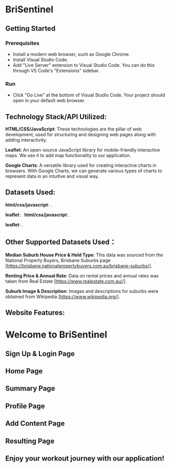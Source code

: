 # BriSentinel

## Getting Started

### Prerequisites

- Install a modern web browser, such as Google Chrome.
- Install Visual Studio Code.
- Add "Live Server" extension to Visual Studio Code. You can do this through VS Code's "Extensions" sidebar.

### Run

- Click "Go Live" at the bottom of Visual Studio Code. Your project should open in your default web browser.

## Technology Stack/API Utilized:

**HTML/CSS/JavaScript**: These technologies are the pillar of web development, used for structuring and designing web pages along with adding interactivity.

**Leaflet**: An open-source JavaScript library for mobile-friendly interactive maps. We use it to add map functionality to our application.

**Google Charts**: A versatile library used for creating interactive charts in browsers. With Google Charts, we can generate various types of charts to represent data in an intuitive and visual way.

## Datasets Used:

**html/css/javascript**: .

**leaflet**: .
**html/css/javascript**: .

**leaflet**: .

## Other Supported Datasets Used：

**Median Suburb House Price & Hold Type**: This data was sourced from the National Property Buyers, Brisbane Suburbs page [https://brisbane.nationalpropertybuyers.com.au/brisbane-suburbs/].

**Renting Price & Annual Rate**: Data on rental prices and annual rates was taken from Real Estate [https://www.realestate.com.au//].

**Suburb Image & Description**: Images and descriptions for suburbs were obtained from Wikipedia [https://www.wikipedia.org/].

## Website Features:

# Welcome to BriSentinel

## Sign Up & Login Page

## Home Page

## Summary Page

## Profile Page

## Add Content Page

## Resulting Page

## Enjoy your workout journey with our application!
